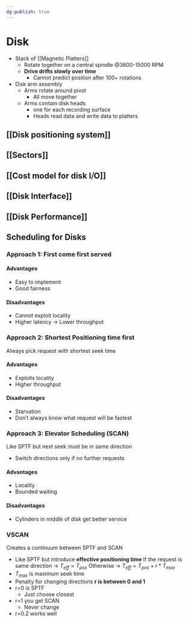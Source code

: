 ```yaml
---
dg-publish: true
---
```

# Disk
* Stack of [[Magnetic Platters]]
	* Rotate together on a central spindle @3600-15000 RPM
	* **Drive drifts slowly over time**
		* Cannot predict position after 100+ rotations
* Disk arm assembly
	* Arms rotate around pivot
		* All move together
	* Arms contain disk heads
		* one for each recording surface
		* Heads read data and write data to platters

## [[Disk positioning system]]
## [[Sectors]]

## [[Cost model for disk I⧸O]]
## [[Disk Interface]]
## [[Disk Performance]]

## Scheduling for Disks
### Approach 1: First come first served
#### Advantages
* Easy to implement
* Good fairness
#### Disadvantages
* Cannot exploit locality
* Higher latency → Lower throughput
### Approach 2: Shortest Positioning time first
Always pick request with shortest seek time
#### Advantages
* Exploits locality
* Higher throughput
#### Disadvantages
* Starvation
* Don’t always know what request will be fastest
### Approach 3: Elevator Scheduling (SCAN)
Like SPTF but next seek must be in same direction
* Switch directions only if no further requests
#### Advantages
* Locality
* Bounded waiting
#### Disadvantages
* Cylinders in middle of disk get better service
### VSCAN
Creates a continuum between SPTF and SCAN
* Like SPTF but introduce **effective positioning time**
If the request is same direction → $T_{eff} = T_{pos}$
Otherwise → $T_{eff} = T_{pos} + r* T_{max}$
* $T_{max}$ is maximum seek time
* Penalty for changing directions
**r is between 0 and 1**
* r=0 is SPTF
	* Just choose closest
* r=1 you get SCAN
	* Never change
* r=0.2 works well